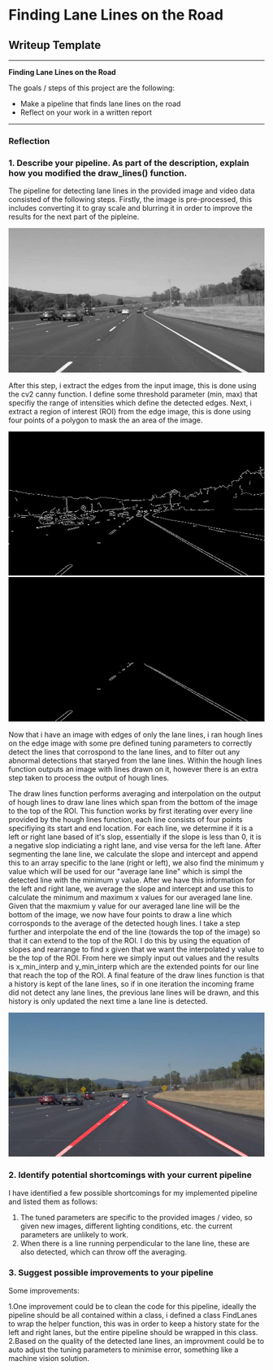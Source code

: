 # **Finding Lane Lines on the Road** 

## Writeup Template

---

**Finding Lane Lines on the Road**

The goals / steps of this project are the following:
* Make a pipeline that finds lane lines on the road
* Reflect on your work in a written report


[//]: # (Image References)

[image1]: ./test_images_output/gray.jpg "Grayscale"
[image2]: ./test_images_output/edges.jpg "Edges"
[image3]: ./test_images_output/masked_edges.jpg "ROI Edges"
[image4]: ./test_images_output/final.jpg "Detected lane lines"

---

### Reflection

### 1. Describe your pipeline. As part of the description, explain how you modified the draw_lines() function.

The pipeline for detecting lane lines in the provided image and video data consisted of the following steps. Firstly, the image is pre-processed, this includes converting it to gray scale and blurring it in order to improve the results for the next part of the pipleine. 

![alt text][image1]

After this step, i extract the edges from the input image, this is done using the cv2 canny function. I define some threshold parameter (min, max) that specifiy the range of intensities which define the detected edges. Next, i extract a region of interest (ROI) from the edge image, this is done using four points of a polygon to mask the an area of the image. 

![alt text][image2] ![alt text][image3]

Now that i have an image with edges of only the lane lines, i ran hough lines on the edge image with some pre defined tuning parameters to correctly detect the lines that corrospond to the lane lines, and to filter out any abnormal detections that staryed from the lane lines. Within the hough lines function outputs an image with lines drawn on it, however there is an extra step taken to process the output of hough lines.

The draw lines function performs averaging and interpolation on the output of hough lines to draw lane lines which span from the bottom of the image to the top of the ROI. This function works by first iterating over every line provided by the hough lines function, each line consists of four points specifiying its start and end location. For each line, we determine if it is a left or right lane based of it's slop, essentially if the slope is less than 0, it is a negative slop indiciating a right lane, and vise versa for the left lane. After segmenting the lane line, we calculate the slope and intercept and append this to an array specific to the lane (right or left), we also find the minimum y value which will be used for our "average lane line" which is simpl the detected line with the minimum y value. After we have this information for the left and right lane, we average the slope and intercept and use this to calculate the minimum and maximum x values for our averaged lane line. Given that the maxmium y value for our averaged lane line will be the bottom of the image, we now have four points to draw a line which corrosponds to the average of the detected hough lines. I take a step further and interpolate the end of the line (towards the top of the image) so that it can extend to the top of the ROI. I do this by using the equation of slopes and rearrange to find x given that we want the interpolated y value to be the top of the ROI. From here we simply input out values and the results is x_min_interp and y_min_interp which are the extended points for our line that reach the top of the ROI. A final feature of the draw lines function is that a history is kept of the lane lines, so if in one iteration the incoming frame did not detect any lane lines, the previous lane lines will be drawn, and this history is only updated the next time a lane line is detected.

![alt text][image4]


### 2. Identify potential shortcomings with your current pipeline

I have identified a few possible shortcomings for my implemented pipeline and listed them as follows:

1. The tuned parameters are specific to the provided images / video, so given new images, different lighting conditions, etc. the current parameters are unlikely to work.
2. When there is a line running perpendicular to the lane line, these are also detected, which can throw off the averaging.


### 3. Suggest possible improvements to your pipeline

Some improvements:

1.One improvement could be to clean the code for this pipeline, ideally the pipeline should be all contained within a class, i defined a class FindLanes to wrap the helper function, this was in order to keep a history state for the left and right lanes, but the entire pipeline should be wrapped in this class.
2.Based on the quality of the detected lane lines, an improvment could be to auto adjust the tuning parameters to minimise error, something like a machine vision solution.

